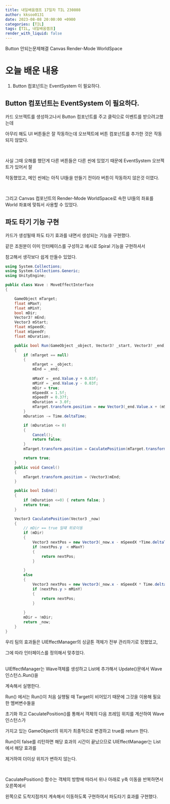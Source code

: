 ```yaml
---
title: 내일배움캠프 17일차 TIL 230808
author: kksoo0131
date: 2023-08-08 20:00:00 +0900
categories: [TIL]
tags: [TIL, 내일배움캠프]
render_with_liquid: false
---
```


Button 안되는문제해결
Canvas Render-Mode WorldSpace

# 오늘 배운 내용

1. Button 컴포넌트는 EventSystem 이 필요하다.



## Button 컴포넌트는 EventSystem 이 필요하다.

카드 오브젝트를 생성하고나서 Button 컴포넌트를 주고 클릭으로 이벤트를 받으려고했는데

아무리 해도 UI 버튼들은 잘 작동하는데 오브젝트에 버튼 컴포넌트를 추가한 것은 작동되지 않았다.

<br/>

사실 그때 오해를 했던게 다른 버튼들은 다른 씬에 있었기 때문에 EventSystem 오브젝트가 있어서 잘

작동했었고, 메인 씬에는 아직 UI들을 만들기 전이라 버튼이 작동하지 않은것 이였다.

<br/>

그리고 Canvas 컴포넌트의 Render-Mode WorldSpace로 속한 UI들의 좌표를 World 좌표에 맞춰서 사용할 수 있었다.

## 파도 타기 기능 구현

카드가 생성될때 파도 타기 효과를 내면서 생성되는 기능을 구현했다.

같은 조원분이 이미 인터페이스를 구성하고 예시로 Spiral 기능을 구현하셔서

참고해서 생각보다 쉽게 만들수 있었다.
```cs
using System.Collections;
using System.Collections.Generic;
using UnityEngine;

public class Wave : MoveEffectInterface
{

    GameObject mTarget;
    float mMaxY;
    float mMinY;
    bool mDir;
    Vector3? mEnd;
    Vector3 mStart;
    float mSpeedX;
    float mSpeedY;
    float mDuration;

    public bool Run(GameObject _object, Vector3? _start, Vector3? _end)
    {
        if (mTarget == null)
        {
            mTarget = _object;
            mEnd = _end;
            
            mMaxY = _end.Value.y + 0.03f;
            mMinY = _end.Value.y - 0.03f;
            mDir = true;
            mSpeedX = 1.5f;
            mSpeedY = 0.37f;
            mDuration = 3.0f;
            mTarget.transform.position = new Vector3(_end.Value.x + (mSpeedX - 0.1f) * mDuration , _end.Value.y, 0);
        }
        mDuration -= Time.deltaTime;

        if (mDuration <= 0)
        {
            Cancel();
            return false;
        }
        mTarget.transform.position = CaculatePosition(mTarget.transform.position);

        return true;
    }
    public void Cancel()
    {
        mTarget.transform.position = (Vector3)mEnd;
    }

    public bool IsEnd()
    {
        if (mDuration <=0) { return false; }
        return true;
    }

    Vector3 CaculatePosition(Vector3 _now)
    {
        // mDir == true 일떄 위로이동
        if (mDir)
        {
            Vector3 nextPos = new Vector3(_now.x - mSpeedX *Time.deltaTime, _now.y + mSpeedY * Time.deltaTime, 0);
            if (nextPos.y  < mMaxY)
            {
                return nextPos; 
            }

        }
        else
        {
            Vector3 nextPos = new Vector3(_now.x - mSpeedX * Time.deltaTime, _now.y - mSpeedY * Time.deltaTime, 0);
            if (nextPos.y > mMinY)
            {
                return nextPos;
            }
            
        }
        mDir = !mDir;
        return _now;
    }
}

```

우리 팀의 효과들은 UIEffectManager의 싱글톤 객체가 전부 관리하기로 정했었고,

그에 따라 인터페이스를 정의해서 맞추었다. 

<br />
UIEffectManager는 Wave객체를 생성하고 List에 추가해서 Update()문에서 Wave인스턴스.Run()을 

계속해서 실행한다.

Run() 에서는 Run()이 처음 실행될 때 Target이 비어있기 때문에 그것을 이용해 필요한 멤버변수들을 

초기화 하고 CaculatePosition()를 통해서 객체의 다음 프레임 위치를 계산하여 Wave 인스턴스가 

가지고 있는 GameObject의 위치가 최종적으로 변경하고 true를 return 한다.

Run()이 false를 리턴하면 해당 효과의 시간이 끝났으므로 UIEffectManager는 List에서 해당 효과를 

제거하여 더이상 위치가 변하지 않는다.

<br/>

CaculatePosition() 함수는 객체의 방향에 따라서 위나 아래로 y축 이동을 반복하면서 오른쪽에서 

왼쪽으로 도착지점까지 계속해서 이동하도록 구현하여서 파도타기 효과를 구현했다.